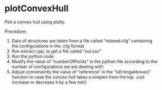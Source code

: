 # plotConvexHull
Plot a convex hull using plotly.

Procedure:
1. Data of structures are taken from a file called “relaxed.cfg” containing the configurations in the .cfg format
2. Run extract.cpp, to get a file called “out.csv”
3. Run the python code.
4. Modify the value of “numberOfPoints” in the python file according to the number of configurations we are dealing with.
5. Adjust conveniently the value of “reference” in the “isEnergyAbove()” function in case the convex hull takes a simplex from the top. Just increase or decrease it by a few meV.
